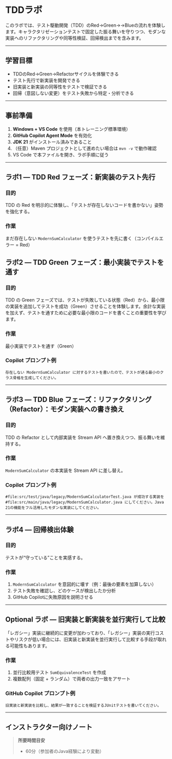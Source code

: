 # TDDラボ

このラボでは、テスト駆動開発（TDD）のRed→Green→→Blueの流れを体験します。キャラクタリゼーションテストで固定した振る舞いを守りつつ、モダンな実装へのリファクタリングや同等性検証、回帰検出までを含みます。

---

## 学習目標
- TDDのRed→Green→Refactorサイクルを体験できる
- テスト先行で新実装を開発できる
- 旧実装と新実装の同等性をテストで検証できる
- 回帰（意図しない変更）をテスト失敗から特定・分析できる

---

## 事前準備
1. **Windows + VS Code** を使用（本トレーニング標準環境）
2. **GitHub Copilot Agent Mode** を有効化
3. **JDK 21** がインストール済みであること
4. （任意）Maven プロジェクトとして進めたい場合は `mvn -v` で動作確認
5. VS Code で本ファイルを開き、ラボ手順に従う

---

## ラボ1 — TDD Red フェーズ：新実装のテスト先行
### 目的
TDD の Red を明示的に体験し、「テストが存在しないコードを書かない」姿勢を強化する。
### 作業
まだ存在しない `ModernSumCalculator` を使うテストを先に書く（コンパイルエラー = Red）

## ラボ2 — TDD Green フェーズ：最小実装でテストを通す
### 目的
TDD の Green フェーズでは、テストが失敗している状態（Red）から、最小限の実装を追加してテストを成功（Green）させることを体験します。余計な実装を加えず、テストを通すために必要な最小限のコードを書くことの重要性を学びます。

### 作業
最小実装でテストを通す（Green）

### Copilot プロンプト例
```
存在しない ModernSumCalculator に対するテストを書いたので、テストが通る最小のクラス骨格を生成してください。
```

---

## ラボ3 — TDD Blue フェーズ：リファクタリング（Refactor）：モダン実装への書き換え
### 目的
TDD の Refactor として内部実装を Stream API へ置き換えつつ、振る舞いを維持する。
### 作業
`ModernSumCalculator` の本実装を Stream API に差し替え。

### Copilot プロンプト例
```
#file:src/test/java/legacy/ModernSumCalculatorTest.java が成功する実装を #file:src/main/java/legacy/ModernSumCalculator.java にしてください。Java 21の機能をフル活用したモダンな実装にしてください。
```

---

## ラボ4 — 回帰検出体験
### 目的
テストが“守っている”ことを実感する。
### 作業
1. `ModernSumCalculator` を意図的に壊す（例：最後の要素を加算しない）
2. テスト失敗を確認し、どのケースが検出したか分析
3. GitHub Copilotに失敗原因を説明させる

---

## Optional ラボ — 旧実装と新実装を並行実行して比較

「レガシー」実装に継続的に変更が加わっており、「レガシー」実装の実行コストやリスクが低い場合には、旧実装と新実装を並行実行して比較する手段が取れる可能性もあります。

### 作業
1. 並行比較用テスト `SumEquivalenceTest` を作成
2. 複数配列（固定 + ランダム）で両者の出力一致をアサート

### GitHub Copilot プロンプト例
```
旧実装と新実装を比較し、結果が一致することを検証するJUnitテストを書いてください。
```

---

## インストラクター向けノート
> **所要時間目安**
> - 60分（参加者のJava経験により変動）

